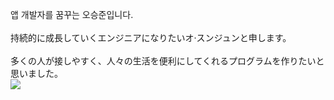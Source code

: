 앱 개발자를 꿈꾸는 오승준입니다.\
\
持続的に成長していくエンジニアになりたいオ·スンジュンと申します。\
\
多くの人が接しやすく、人々の生活を便利にしてくれるプログラムを作りたいと思いました。\
 <img align='left' src="http://mazassumnida.wtf/api/v2/generate_badge?boj=sj990927">
<a href="https://exempti0n.github.io/Web/Silent/" title="Silent OST Web site URL">

